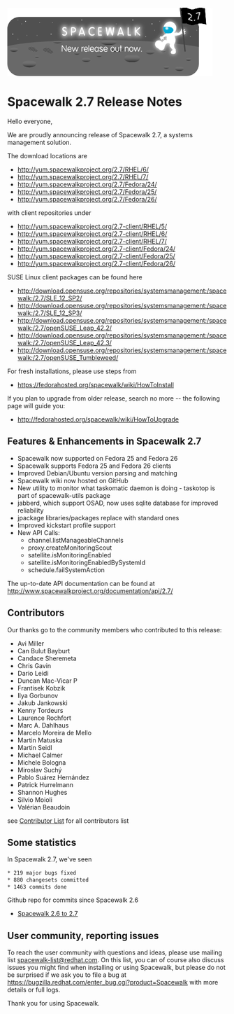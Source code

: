
![Alt](images/27release.png?raw=True)
# __Spacewalk 2.7 Release Notes__



Hello everyone,

We are proudly announcing release of Spacewalk 2.7, a systems management solution.

The download locations are

  * http://yum.spacewalkproject.org/2.7/RHEL/6/
  * http://yum.spacewalkproject.org/2.7/RHEL/7/
  * http://yum.spacewalkproject.org/2.7/Fedora/24/
  * http://yum.spacewalkproject.org/2.7/Fedora/25/
  * http://yum.spacewalkproject.org/2.7/Fedora/26/

with client repositories under

  * http://yum.spacewalkproject.org/2.7-client/RHEL/5/
  * http://yum.spacewalkproject.org/2.7-client/RHEL/6/
  * http://yum.spacewalkproject.org/2.7-client/RHEL/7/
  * http://yum.spacewalkproject.org/2.7-client/Fedora/24/
  * http://yum.spacewalkproject.org/2.7-client/Fedora/25/
  * http://yum.spacewalkproject.org/2.7-client/Fedora/26/


SUSE Linux client packages can be found here

  * http://download.opensuse.org/repositories/systemsmanagement:/spacewalk:/2.7/SLE_12_SP2/
  * http://download.opensuse.org/repositories/systemsmanagement:/spacewalk:/2.7/SLE_12_SP3/
  * http://download.opensuse.org/repositories/systemsmanagement:/spacewalk:/2.7/openSUSE_Leap_42.2/
  * http://download.opensuse.org/repositories/systemsmanagement:/spacewalk:/2.7/openSUSE_Leap_42.3/
  * http://download.opensuse.org/repositories/systemsmanagement:/spacewalk:/2.7/openSUSE_Tumbleweed/


For fresh installations, please use steps from

  * https://fedorahosted.org/spacewalk/wiki/HowToInstall

If you plan to upgrade from older release, search no more -- the following page will guide you:

  * http://fedorahosted.org/spacewalk/wiki/HowToUpgrade

## Features & Enhancements in Spacewalk 2.7

  * Spacewalk now supported on Fedora 25 and Fedora 26
  * Spacewalk supports Fedora 25 and Fedora 26 clients
  * Improved Debian/Ubuntu version parsing and matching
  * Spacewalk wiki now hosted on GitHub
  * New utility to monitor what taskomatic daemon is doing - taskotop is part of spacewalk-utils package
  * jabberd, which support OSAD, now uses sqlite database for improved reliability
  * jpackage libraries/packages replace with standard ones
  * Improved kickstart profile support
  * New API Calls:
    * channel.listManageableChannels
    * proxy.createMonitoringScout
    * satellite.isMonitoringEnabled
    * satellite.isMonitoringEnabledBySystemId
    * schedule.failSystemAction

The up-to-date API documentation can be found at http://www.spacewalkproject.org/documentation/api/2.7/

## Contributors


Our thanks go to the community members who contributed to this release:

 * Avi Miller
 * Can Bulut Bayburt
 * Candace Sheremeta
 * Chris Gavin
 * Dario Leidi
 * Duncan Mac-Vicar P
 * Frantisek Kobzik
 * Ilya Gorbunov
 * Jakub Jankowski
 * Kenny Tordeurs
 * Laurence Rochfort
 * Marc A. Dahlhaus
 * Marcelo Moreira de Mello
 * Martin Matuska
 * Martin Seidl
 * Michael Calmer
 * Michele Bologna
 * Miroslav Suchý
 * Pablo Suárez Hernández
 * Patrick Hurrelmann
 * Shannon Hughes
 * Silvio Moioli
 * Valérian Beaudoin

see [Contributor List](ContributorList) for all contributors list

## Some statistics

In Spacewalk 2.7, we've seen

    * 219 major bugs fixed
    * 880 changesets committed
    * 1463 commits done

Github repo for commits since Spacewalk 2.6

* [Spacewalk 2.6 to 2.7](https://github.com/spacewalkproject/spacewalk/graphs/contributors?from=2016-11-18&to=2017-08-17&type=c)

## User community, reporting issues



To reach the user community with questions and ideas, please use
mailing list spacewalk-list@redhat.com. On this list, you can of
course also discuss issues you might find when installing or using
Spacewalk, but please do not be surprised if we ask you to file a bug
at https://bugzilla.redhat.com/enter_bug.cgi?product=Spacewalk with more
details or full logs.

Thank you for using Spacewalk.